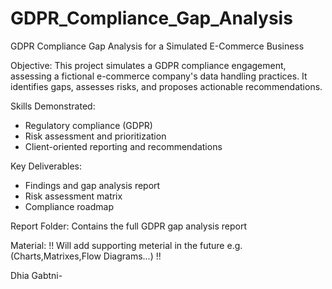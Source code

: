 # GDPR_Compliance_Gap_Analysis

GDPR Compliance Gap Analysis for a Simulated E-Commerce Business

Objective: This project simulates a GDPR compliance engagement,
assessing a fictional e-commerce company's data handling practices.
It identifies gaps, assesses risks, and proposes actionable recommendations.

Skills Demonstrated:
- Regulatory compliance (GDPR)
- Risk assessment and prioritization
- Client-oriented reporting and recommendations

Key Deliverables:
- Findings and gap analysis report
- Risk assessment matrix
- Compliance roadmap

Report Folder: Contains the full GDPR gap analysis report

Material: !! Will add supporting meterial in the future e.g.(Charts,Matrixes,Flow Diagrams...) !!

Dhia Gabtni-

